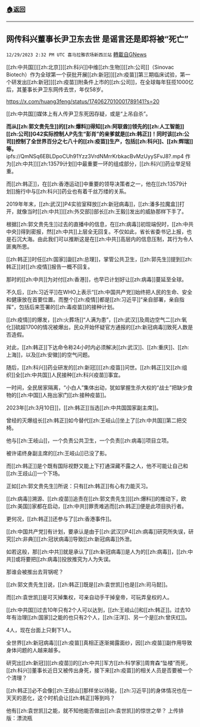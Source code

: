 ###  [:house:返回](README.md)
---


## 网传科兴董事长尹卫东去世 是谣言还是即将被“死亡”
`12/29/2023 2:32 PM UTC 喜马拉雅农场新西兰站` [轉載自GNews](https://gnews.org/articles/2164704)

[[zh:中共国]][[zh:北京]][[zh:科兴]]中维[[zh:生物]][[zh:公司]]（Sinovac Biotech）作为全球第一个获批开展[[zh:新冠]][[zh:疫苗]]第三期临床试验，第一个研发出[[zh:新冠]][[zh:疫苗]]附条件上市的[[zh:公司]]，在全球每年狂揽1000亿后，其董事长尹卫东网传去世，年仅58岁。

https://x.com/huang3feng/status/1740627010001789141?s=20

[[zh:中共国]]媒体上有人传尹卫东死因存疑，或是“上吊自杀”。


**而从[[zh:郭文贵先生]]的[[zh:爆料]]得知[[zh:阿联酋]]领先的[[zh:人工智能]][[zh:公司]]G42实际控制人P先生“彭肖”的亲爹就是[[zh:韩正]]！同时该[[zh:公司]]控制了全世界百分之七八十的[[zh:疫苗]]生产，包括[[zh:科兴]]、[[zh:辉瑞]]等。**
ipfs://QmNSq6EBLDpoCUh91Yzz3VrdNMrrKrbkacBvMzUyySFvJ8?.mp4
作为[[zh:中共]][[zh:13579计划]]中最重要一环的组成部分，[[zh:科兴]]药业举足轻重。

而[[zh:韩正]]，在[[zh:香港运动]]中重要的领导决策者之一，他在[[zh:13579计划]]施行中与[[zh:科兴]]药业也有着千丝万缕的关系。

2019年年末，[[zh:武汉]]P4实验室释放[[zh:新冠病毒]]，[[zh:潘多拉魔盒]]打开，就像当时[[zh:中共]][[zh:外交部]]部长[[zh:王毅]]发出的威胁那样下手了。

根据[[zh:郭文贵先生]]过去的直播中的信息，在[[zh:病毒]]初现端倪时，[[zh:中共中央]]得到密报，然[[zh:中共]]上层全无回复。不仅如此，省长省委书记上报，也是石沉大海。由此我们可以推断这是在[[zh:中共]]高层内的信息压制，其行为令人匪夷所思。

[[zh:韩正]]时任[[zh:国家]]副[[zh:总理]]，掌管公共卫生，[[zh:郭先生]]提到[[zh:韩正]]对[[zh:疫情]]报告一概不回复。

那时的[[zh:中共]]为对付[[zh:香港]]，也早已计划好让[[zh:病毒]]蔓延至全球。

不久后，[[zh:习近平]]在WHO上表示“[[zh:中国共产党]]始终把人民的生命、安全和健康放在首要位置。而整个[[zh:疫情]]都是[[zh:习近平]]“亲自部署，亲自指挥”，包括后来签署的[[zh:毒疫苗]]的接种计划。

[[zh:疫情]]的爆发，[[zh:火葬场]]“人满为患”，[[zh:武汉]]及周边空气二[[zh:氧化]]硫超1700的情况被爆出，民众开始怀疑官方通报的[[zh:新冠病毒]]致死人数是否造假。

对此，[[zh:韩正]]下达命令称24小时内必须解决[[zh:武汉]]、[[zh:重庆]]、[[zh:上海]]，以及[[zh:安徽]]的空气问题。

随后，[[zh:科兴]]药业研发的[[zh:新冠]][[zh:疫苗]]问世。[[zh:韩正]]又[[zh:组织]]全[[zh:中共国]]人民接种[[zh:科兴疫苗]]事宜。

一时间，全民居家隔离，“小白人”集体出动，犹如掌握生杀大权的“战士”把缺少食物的[[zh:中国]]人拖出家门[[zh:接种疫苗]]。

2023年[[zh:3月10日]]，[[zh:韩正]]当选[[zh:中共国国家副主席]]。

曾经的灭爆组长[[zh:韩正]]如今替代[[zh:王岐山]]坐上了[[zh:中共国]]第二把交椅。

他与[[zh:王岐山]]，一个负责公共卫生，一个负责[[zh:病毒]]项目立项。

被许诺终身副主席的[[zh:王岐山]]已没了影。

而[[zh:韩正]]是个既有国际视野又能上下打通深藏不露之人，他不可能让自己和[[zh:王歧山]]一个下场。

正如[[zh:郭文贵先生]]所说：只有[[zh:韩正]]有心有力能灭习。

[[zh:病毒]]溯源、[[zh:疫苗]]追责在[[zh:郭文贵先生]][[zh:爆料]]的推动下，欧[[zh:美国]]家都在启动，[[zh:中共]]罪责难逃而[[zh:韩正]]便是此项目执行者。

更何况，[[zh:韩正]]还参与了[[zh:香港事件]]。

[[zh:中国共产党]]有计划，要承认是由于[[zh:武汉]]P4[[zh:病毒]]研究所失误，研究[[zh:非典]][[zh:冠状病毒]]导致[[zh:新冠病毒]]外泄。

如若这般，那[[zh:中共]]就是承认了[[zh:新冠病毒]]是人为的[[zh:病毒]]，[[zh:中共]]或将要把[[zh:病毒]]投放推究为人为失误。

那谁会被推出去背锅呢？

[[zh:郭文贵先生]]说，[[zh:韩正]]既是[[zh:袁世凯]]也是[[zh:司马懿]]。

而[[zh:袁世凯]]是可灭掉集权，可亲自动手干掉皇帝，可玩弄皇权的人。

[[zh:中共国]]过去10年只有2个人可以达到，[[zh:王岐山]]和[[zh:韩正]]。过去10年有治理[[zh:国家]]之能的也只有2个人，[[zh:汪洋]]、另一个是[[zh:曾庆红]]。

4人，现在台面上只剩下1人。

全世界[[zh:新冠病毒]][[zh:疫苗]]真相正逐渐揭露面纱，因[[zh:疫苗]]副作用导致身体问题的人越来越多。

研究出[[zh:新冠]][[zh:疫苗]]的[[zh:中共]]军方[[zh:科学家]]周育森“坠楼”而死，[[zh:科兴]]董事长近日又被传出身死，接下来[[zh:疫苗]]的相关人员是否要被一个个清理？

[[zh:韩正]]必不会像[[zh:王歧山]]那样坐以待毙，[[zh:习近平]]的身体情况也在一天天的恶化，这个时机会让[[zh:韩正]]等到吗？

他有[[zh:袁世凯]]之能，就不知他能否做出[[zh:袁世凯]]的惊世之举？
上传排版：漂流瓶
